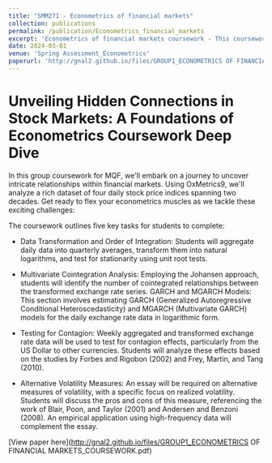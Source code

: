 ```yaml
---
title: "SMM271 - Econometrics of financial markets"
collection: publications
permalink: /publication/Econometrics_financial_markets
excerpt: 'Econometrics of financial markets coursework - This coursework for the MSc in Quantitative Finance dives into econometrics of financial markets, specifically focusing on foreign exchange rates. The provided data covers daily exchange rates for four major currencies against the Euro from September 2003 to September 2023.'
date: 2024-03-01
venue: 'Spring Assessment_Econometrics'
paperurl: 'http://gnal2.github.io/files/GROUP1_ECONOMETRICS OF FINANCIAL MARKETS_COURSEWORK.pdf'
---
```

Unveiling Hidden Connections in Stock Markets: A Foundations of Econometrics Coursework Deep Dive
====

In this group coursework for MQF, we'll embark on a journey to uncover intricate relationships within financial markets. Using OxMetrics9, we'll analyze a rich dataset of four daily stock price indices spanning two decades. Get ready to flex your econometrics muscles as we tackle these exciting challenges:

The coursework outlines five key tasks for students to complete:

* Data Transformation and Order of Integration: Students will aggregate daily data into quarterly averages, transform them into natural logarithms, and test for stationarity using unit root tests.

* Multivariate Cointegration Analysis: Employing the Johansen approach, students will identify the number of cointegrated relationships between the transformed exchange rate series.
GARCH and MGARCH Models: This section involves estimating GARCH (Generalized Autoregressive Conditional Heteroscedasticity) and MGARCH (Multivariate GARCH) models for the daily exchange rate data in logarithmic form.

* Testing for Contagion: Weekly aggregated and transformed exchange rate data will be used to test for contagion effects, particularly from the US Dollar to other currencies. Students will analyze these effects based on the studies by Forbes and Rigobon (2002) and Frey, Martin, and Tang (2010).

* Alternative Volatility Measures: An essay will be required on alternative measures of volatility, with a specific focus on realized volatility. Students will discuss the pros and cons of this measure, referencing the work of Blair, Poon, and Taylor (2001) and Andersen and Benzoni (2008). An empirical application using high-frequency data will complement the essay.


[View paper here](http://gnal2.github.io/files/GROUP1_ECONOMETRICS OF FINANCIAL MARKETS_COURSEWORK.pdf)

